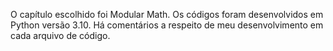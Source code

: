 O capítulo escolhido foi Modular Math. Os códigos foram desenvolvidos em Python versão 3.10. Há comentários a respeito de meu desenvolvimento em cada arquivo de código.
